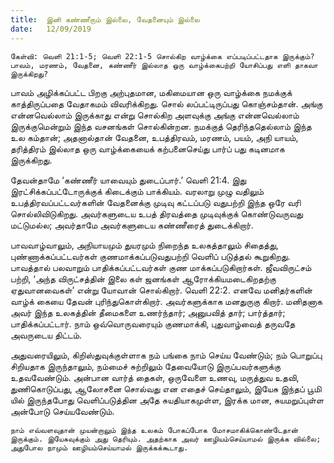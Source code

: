 ```yaml
---
title:  இனி கண்ணீரும் இல்லை, வேதனையும் இல்லை
date:   12/09/2019
---
```


`கேள்வி: வெளி 21:1-5; வெளி 22:1-5 சொல்கிற வாழ்க்கை எப்படிப்பட்டதாக இருக்கும்? பாவம், மரணம், வேதனை, கண்ணீர் இல்லாத ஒரு வாழ்க்கைபற்றி யோசிப்பது எளி தாகவா இருக்கிறது?`

பாவம் அழிக்கப்பட்ட பிறகு அற்புதமான, மகிமையான ஒரு வாழ்க்கை நமக்குக் காத்திருப்பதை வேதாகமம் விவரிக்கிறது. சொல் லப்பட்டிருப்பது கொஞ்சம்தான். அங்கு என்னவெல்லாம் இருக்காது என்று சொல்கிற அளவுக்கு அங்கு என்னவெல்லாம் இருக்குமென்றும் இந்த வசனங்கள் சொல்கின்றன. நமக்குத் தெரிந்ததெல்லாம் இந்த உல கம்தான்; அதனால்தான் வேதனை, உபத்திரவம், மரணம், பயம், அநி யாயம், தரித்திரம் இல்லாத ஒரு வாழ்க்கையைக் கற்பனைசெய்து பார்ப் பது கடினமாக இருக்கிறது.

தேவன்தாமே ‘கண்ணீர் யாவையும் துடைப்பார்.’ வெளி 21:4.  இது இரட்சிக்கப்பட்டோருக்குக் கிடைக்கும் பாக்கியம். வரலாறு முழு வதிலும் உபத்திரவப்பட்டவர்களின் வேதனைக்கு முடிவு கட்டப்படு வதுபற்றி இந்த ஒரே வரி சொல்லிவிடுகிறது. அவர்களுடைய உபத் திரவத்தை முடிவுக்குக் கொண்டுவருவது மட்டுமல்ல; அவர்தாமே அவர்களுடைய கண்ணீரைத் துடைக்கிறார்.

பாவவாழ்வாலும், அநியாயமும் துயரமும் நிறைந்த உலகத்தாலும் சிதைத்து, புண்ணாக்கப்பட்டவர்கள் குணமாக்கப்படுவதுபற்றி வெளிப் படுத்தல் கூறுகிறது. பாவத்தால் பலவாறும் பாதிக்கப்பட்டவர்கள் குண மாக்கப்படுகிறார்கள். ஜீவவிருட்சம் பற்றி, ‘அந்த விருட்சத்தின் இலை கள் ஜனங்கள் ஆரோக்கியமடைகிறதற்கு ஏதுவானவைகள்’ என்று யோவான் சொல்கிறார். வெளி 22:2. எனவே மனிதர்களின் வாழ்க் கையை தேவன் புரிந்துகொள்கிறார். அவர்களுக்காக மனதுருகு கிறார். மனிதனாக அவர் இந்த உலகத்தின் தீமைகளை உணர்ந்தார்; அனுபவித் தார்; பார்த்தார்; பாதிக்கப்பட்டார். நாம் ஒவ்வொருவரையும் குணமாக்கி, புதுவாழ்வைத் தருவதே அவருடைய திட்டம்.

அதுவரையிலும், கிறிஸ்துவுக்குள்ளாக நம் பங்கை நாம் செய்ய வேண்டும்; நம் பொறுப்பு சிறியதாக இருந்தாலும், நம்மைச் சுற்றிலும் தேவையோடு இருப்பவர்களுக்கு உதவவேண்டும். அன்பான வார்த் தைகள், ஒருவேளை உணவு, மருத்துவ உதவி, துணிகொடுப்பது, ஆலோசனை சொல்வது என எதைச் செய்தாலும், இயேசு இந்தப் பூமி யில் இருந்தபோது வெளிப்படுத்தின அதே சுயதியாகமுள்ள, இரக்க மான, சுயமறுப்புள்ள அன்போடு செய்யவேண்டும்.

`நாம் எவ்வளவுதான் முயன்றாலும் இந்த உலகம் போகப்போக மோசமாகிக்கொண்டேதான் இருக்கும். இயேசுவுக்கும் அது தெரியும். அதற்காக அவர் ஊழியம்செய்யாமல் இருக்க வில்லை; அதுபோல நாமும் ஊழியம்செய்யாமல் இருக்கக்கூடாது.`